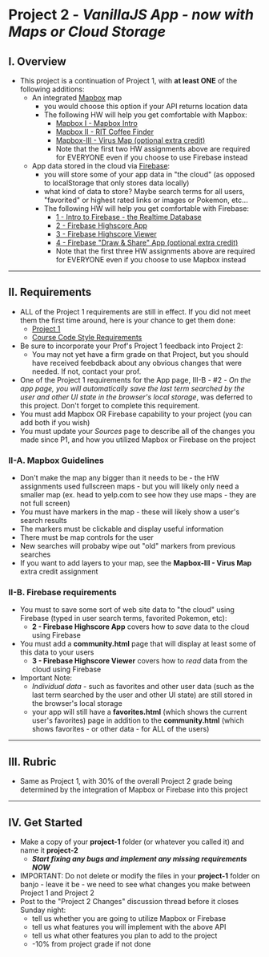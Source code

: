 # Project 2 - *VanillaJS App - now with Maps or Cloud Storage*

## I. Overview
- This project is a continuation of Project 1, with **at least ONE** of the following additions:
  - An integrated [Mapbox](https://www.mapbox.com/) map
    - you would choose this option if your API returns location data
    - The following HW will help you get comfortable with Mapbox:
      - [Mapbox I - Mapbox Intro](https://github.com/tonethar/IGME-330-Master/blob/master/notes/HW-mapbox-1.md)
      - [Mapbox II - RIT Coffee Finder](https://github.com/tonethar/IGME-330-Master/blob/master/notes/HW-mapbox-2.md)
      - [Mapbox-III - Virus Map (optional extra credit)](https://github.com/tonethar/IGME-330-Master/blob/master/notes/HW-mapbox-3.md)
      - Note that the first two HW assignments above are required for EVERYONE even if you choose to use Firebase instead
  - App data stored in the cloud via [Firebase](https://firebase.google.com/docs/web/setup):
    - you will store some of your app data in "the cloud" (as opposed to localStorage that only stores data locally)
    - what kind of data to store? Maybe search terms for all users, "favorited" or highest rated links or images or Pokemon, etc...
    - The following HW will help you get comfortable with Firebase:
      - [1 - Intro to Firebase - the Realtime Database](https://github.com/tonethar/IGME-330-Master/blob/master/notes/firebase-1.md)
      - [2 - Firebase Highscore App](https://github.com/tonethar/IGME-330-Master/blob/master/notes/firebase-2.md)
      - [3 - Firebase Highscore Viewer](https://github.com/tonethar/IGME-330-Master/blob/master/notes/firebase-3.md)
      - [4 - Firebase "Draw & Share" App (optional extra credit)](https://github.com/tonethar/IGME-330-Master/blob/master/notes/firebase-4.md)
      - Note that the first three HW assignments above are required for EVERYONE even if you choose to use Mapbox instead

<hr>

## II. Requirements
- ALL of the Project 1 requirements are still in effect. If you did not meet them the first time around, here is your chance to get them done:
  - [Project 1](project-1.md)
  - [Course Code Style Requirements](code-style.md)
- Be sure to incorporate your Prof's Project 1 feedback into Project 2:
  - You may not yet have a firm grade on that Project, but you should have received feebdback about any obvious changes that were needed. If not, contact your prof.
- One of the Project 1 requirements for the App page, III-B - #2 - *On the app page, you will automatically save the last term searched by the user and other UI *state* in the browser's local storage*, was deferred to this project. Don't forget to complete this requirement.
- You must add Mapbox OR Firebase capability to your project (you can add both if you wish)
- You must update your *Sources* page to describe all of the changes you made since P1, and how you utilized Mapbox or Firebase on the project

### II-A. Mapbox Guidelines

- Don't make the map any bigger than it needs to be - the HW assignments used fullscreen maps - but you will likely only need a smaller map (ex. head to yelp.com to see how they use maps - they are not full screen)
- You must have markers in the map - these will likely show a user's search results
- The markers must be clickable and display useful information
- There must be map controls for the user
- New searches will probaby wipe out "old" markers from previous searches
- If you want to add layers to your map, see the **Mapbox-III - Virus Map** extra credit assignment

### II-B. Firebase requirements
- You must to save some sort of web site data to "the cloud" using Firebase (typed in user search terms, favorited Pokemon, etc):
  - **2 - Firebase Highscore App** covers how to *save* data to the cloud using Firebase
- You must add a **community.html** page that will display at least some of this data to your users
  - **3 - Firebase Highscore Viewer** covers how to *read* data from the cloud using Firebase
- Important Note:
  - *Individual data* - such as favorites and other user data (such as the last term searched by the user and other UI state) are still stored in the browser's local storage
  - your app will still have a **favorites.html** (which shows the current user's favorites) page in addition to the **community.html** (which shows favorites - or other data - for ALL of the users)

<hr>

## III. Rubric

- Same as Project 1, with 30% of the overall Project 2 grade being determined by the integration of Mapbox or Firebase into this project

<hr>

## IV. Get Started
- Make a copy of your **project-1** folder (or whatever you called it) and name it **project-2**
  - ***Start fixing any bugs and implement any missing requirements NOW***
- IMPORTANT: Do not delete or modify the files in your **project-1** folder on banjo - leave it be - we need to see what changes you make between Project 1 and Project 2
- Post to the "Project 2 Changes" discussion thread before it closes Sunday night:
  - tell us whether you are going to utilize Mapbox or Firebase
  - tell us what features you will implement with the above API
  - tell us what other features you plan to add to the project
  - -10% from project grade if not done

